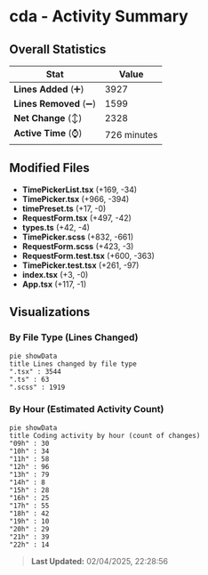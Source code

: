 # cda - Activity Summary 

## Overall Statistics

| Stat                   | Value                                                             |
| ---------------------- | ----------------------------------------------------------------- |
| **Lines Added** (➕)   | 3927                                          |
| **Lines Removed** (➖) | 1599                                        |
| **Net Change** (↕)    | 2328                |
| **Active Time** (⌚)   | 726 minutes |


## Modified Files
- **TimePickerList.tsx** (+169, -34)
- **TimePicker.tsx** (+966, -394)
- **timePreset.ts** (+17, -0)
- **RequestForm.tsx** (+497, -42)
- **types.ts** (+42, -4)
- **TimePicker.scss** (+832, -661)
- **RequestForm.scss** (+423, -3)
- **RequestForm.test.tsx** (+600, -363)
- **TimePicker.test.tsx** (+261, -97)
- **index.tsx** (+3, -0)
- **App.tsx** (+117, -1)

## Visualizations

### By File Type (Lines Changed)

```mermaid
pie showData
title Lines changed by file type
".tsx" : 3544
".ts" : 63
".scss" : 1919
```

### By Hour (Estimated Activity Count)

```mermaid
pie showData
title Coding activity by hour (count of changes)
"09h" : 30
"10h" : 34
"11h" : 58
"12h" : 96
"13h" : 79
"14h" : 8
"15h" : 28
"16h" : 25
"17h" : 55
"18h" : 42
"19h" : 10
"20h" : 29
"21h" : 39
"22h" : 14
```


> **Last Updated:** 02/04/2025, 22:28:56
